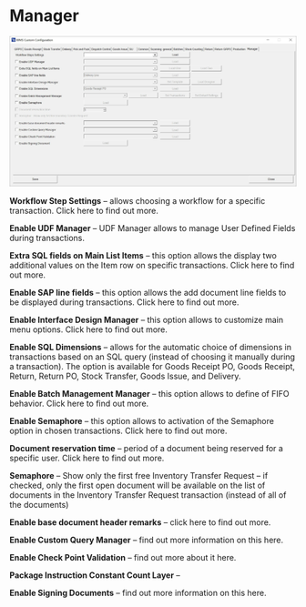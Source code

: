 # Manager

![Manager](./media/manager.png)

**Workflow Step Settings** – allows choosing a workflow for a specific transaction. Click here to find out more.

**Enable UDF Manager** – UDF Manager allows to manage User Defined Fields during transactions.

**Extra SQL fields on Main List Items** – this option allows the display two additional values on the Item row on specific transactions. Click here to find out more.

**Enable SAP line fields** – this option allows the add document line fields to be displayed during transactions. Click here to find out more.

**Enable Interface Design Manager** – this option allows to customize main menu options. Click here to find out more.

**Enable SQL Dimensions** – allows for the automatic choice of dimensions in transactions based on an SQL query (instead of choosing it manually during a transaction). The option is available for Goods Receipt PO, Goods Receipt, Return, Return PO, Stock Transfer, Goods Issue, and Delivery.

**Enable Batch Management Manager** – this option allows to define of FIFO behavior. Click here to find out more.

**Enable Semaphore** – this option allows to activation of the Semaphore option in chosen transactions. Click here to find out more.

**Document reservation time** – period of a document being reserved for a specific user. Click here to find out more.

**Semaphore** – Show only the first free Inventory Transfer Request – if checked, only the first open document will be available on the list of documents in the Inventory Transfer Request transaction (instead of all of the documents)

**Enable base document header remarks** – click here to find out more.

**Enable Custom Query Manager** – find out more information on this here.

**Enable Check Point Validation** – find out more about it here.

**Package Instruction Constant Count Layer** –

**Enable Signing Documents** – find out more information on this here.
